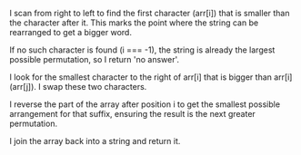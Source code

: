 I scan from right to left to find the first character (arr[i]) that is smaller than the character after it. This marks the point where the string can be rearranged to get a bigger word.

If no such character is found (i === -1), the string is already the largest possible permutation, so I return 'no answer'.

I look for the smallest character to the right of arr[i] that is bigger than arr[i] (arr[j]). I swap these two characters.

I reverse the part of the array after position i to get the smallest possible arrangement for that suffix, ensuring the result is the next greater permutation.

I join the array back into a string and return it.